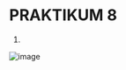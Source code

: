 # PRAKTIKUM 8

1)
![image](https://github.com/alexandravoit/ANDMETURVE-2024/assets/145194484/bd2b36d4-a675-490e-99c6-9be31e852dad)
